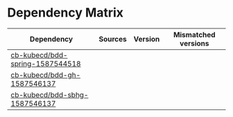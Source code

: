 # Dependency Matrix

Dependency | Sources | Version | Mismatched versions
---------- | ------- | ------- | -------------------
[cb-kubecd/bdd-spring-1587544518](https://github.com/cb-kubecd/bdd-spring-1587544518.git) |  | []() | 
[cb-kubecd/bdd-gh-1587546137](https://github.com/cb-kubecd/bdd-gh-1587546137.git) |  | []() | 
[cb-kubecd/bdd-sbhg-1587546137](https://github.com/cb-kubecd/bdd-sbhg-1587546137.git) |  | []() | 
